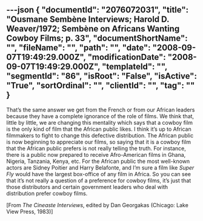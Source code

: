 ---json
{
  "documentId": "2076072031",
  "title": "Ousmane Sembène Interviews; Harold D. Weaver/1972; Sembène on Africans Wanting Cowboy Films; p. 33",
  "documentShortName": "",
  "fileName": "",
  "path": "",
  "date": "2008-09-07T19:49:29.000Z",
  "modificationDate": "2008-09-07T19:49:29.000Z",
  "templateId": "",
  "segmentId": "86",
  "isRoot": "False",
  "isActive": "True",
  "sortOrdinal": "",
  "clientId": "",
  "tag": ""
}
---

That’s the same answer we get from the French or from our African leaders because they have a complete ignorance of the role of films. We think that, little by little, we are changing this mentality which says that a cowboy film is the only kind of film that the African public likes. I think it’s up to African filmmakers to fight to change this defective distribution. The African public is now beginning to appreciate our films, so saying that it is a cowboy film that the African public prefers is not really telling the truth. For instance, there is a public now prepared to receive Afro-American films in Ghana, Nigeria, Tanzania, Kenya, etc. For the African public the most well-known actors are Sidney Poitier and Harry Belafonte, and I’m sure a film like *Super Fly* would have the largest box-office of any film in Africa. So you can see that it’s not really a question of a preference for cowboy films, it’s just that those distributors and certain government leaders who deal with distribution prefer cowboy films.

[From *The Cineaste Interviews*, edited by Dan Georgakas (Chicago: Lake View Press, 1983)]
